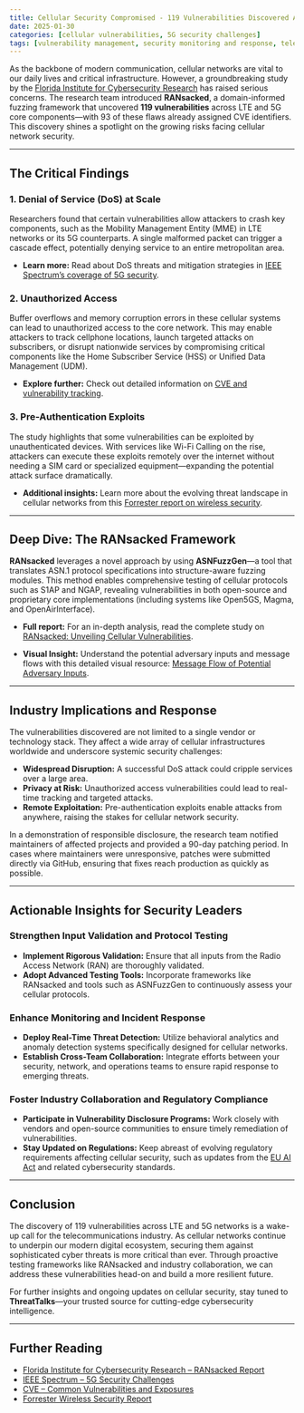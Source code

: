 ```yaml
---
title: Cellular Security Compromised - 119 Vulnerabilities Discovered Across LTE and 5G  
date: 2025-01-30
categories: [cellular vulnerabilities, 5G security challenges]
tags: [vulnerability management, security monitoring and response, telecoms security]  
---
```



As the backbone of modern communication, cellular networks are vital to our daily lives and critical infrastructure. However, a groundbreaking study by the [Florida Institute for Cybersecurity Research](https://www.floridacyberresearch.org/) has raised serious concerns. The research team introduced **RANsacked**, a domain-informed fuzzing framework that uncovered **119 vulnerabilities** across LTE and 5G core components—with 93 of these flaws already assigned CVE identifiers. This discovery shines a spotlight on the growing risks facing cellular network security.

---

## The Critical Findings

### 1. Denial of Service (DoS) at Scale  
Researchers found that certain vulnerabilities allow attackers to crash key components, such as the Mobility Management Entity (MME) in LTE networks or its 5G counterparts. A single malformed packet can trigger a cascade effect, potentially denying service to an entire metropolitan area.  
- **Learn more:** Read about DoS threats and mitigation strategies in [IEEE Spectrum’s coverage of 5G security](https://spectrum.ieee.org/5g-security).

### 2. Unauthorized Access  
Buffer overflows and memory corruption errors in these cellular systems can lead to unauthorized access to the core network. This may enable attackers to track cellphone locations, launch targeted attacks on subscribers, or disrupt nationwide services by compromising critical components like the Home Subscriber Service (HSS) or Unified Data Management (UDM).  
- **Explore further:** Check out detailed information on [CVE and vulnerability tracking](https://cve.mitre.org/).

### 3. Pre-Authentication Exploits  
The study highlights that some vulnerabilities can be exploited by unauthenticated devices. With services like Wi-Fi Calling on the rise, attackers can execute these exploits remotely over the internet without needing a SIM card or specialized equipment—expanding the potential attack surface dramatically.  
- **Additional insights:** Learn more about the evolving threat landscape in cellular networks from this [Forrester report on wireless security](https://www.forrester.com/).

---

## Deep Dive: The RANsacked Framework

**RANsacked** leverages a novel approach by using **ASNFuzzGen**—a tool that translates ASN.1 protocol specifications into structure-aware fuzzing modules. This method enables comprehensive testing of cellular protocols such as S1AP and NGAP, revealing vulnerabilities in both open-source and proprietary core implementations (including systems like Open5GS, Magma, and OpenAirInterface).

- **Full report:** For an in-depth analysis, read the complete study on [RANsacked: Unveiling Cellular Vulnerabilities](https://www.floridacyberresearch.org/ransacked).

- **Visual Insight:** Understand the potential adversary inputs and message flows with this detailed visual resource: [Message Flow of Potential Adversary Inputs](https://www.floridacyberresearch.org/infographic).

---

## Industry Implications and Response

The vulnerabilities discovered are not limited to a single vendor or technology stack. They affect a wide array of cellular infrastructures worldwide and underscore systemic security challenges:

- **Widespread Disruption:** A successful DoS attack could cripple services over a large area.
- **Privacy at Risk:** Unauthorized access vulnerabilities could lead to real-time tracking and targeted attacks.
- **Remote Exploitation:** Pre-authentication exploits enable attacks from anywhere, raising the stakes for cellular network security.

In a demonstration of responsible disclosure, the research team notified maintainers of affected projects and provided a 90-day patching period. In cases where maintainers were unresponsive, patches were submitted directly via GitHub, ensuring that fixes reach production as quickly as possible.

---

## Actionable Insights for Security Leaders

### Strengthen Input Validation and Protocol Testing  
- **Implement Rigorous Validation:** Ensure that all inputs from the Radio Access Network (RAN) are thoroughly validated.
- **Adopt Advanced Testing Tools:** Incorporate frameworks like RANsacked and tools such as ASNFuzzGen to continuously assess your cellular protocols.

### Enhance Monitoring and Incident Response  
- **Deploy Real-Time Threat Detection:** Utilize behavioral analytics and anomaly detection systems specifically designed for cellular networks.
- **Establish Cross-Team Collaboration:** Integrate efforts between your security, network, and operations teams to ensure rapid response to emerging threats.

### Foster Industry Collaboration and Regulatory Compliance  
- **Participate in Vulnerability Disclosure Programs:** Work closely with vendors and open-source communities to ensure timely remediation of vulnerabilities.
- **Stay Updated on Regulations:** Keep abreast of evolving regulatory requirements affecting cellular security, such as updates from the [EU AI Act](https://artificialintelligenceact.eu/) and related cybersecurity standards.

---

## Conclusion

The discovery of 119 vulnerabilities across LTE and 5G networks is a wake-up call for the telecommunications industry. As cellular networks continue to underpin our modern digital ecosystem, securing them against sophisticated cyber threats is more critical than ever. Through proactive testing frameworks like RANsacked and industry collaboration, we can address these vulnerabilities head-on and build a more resilient future.

For further insights and ongoing updates on cellular security, stay tuned to **ThreatTalks**—your trusted source for cutting-edge cybersecurity intelligence.

---

## Further Reading
- [Florida Institute for Cybersecurity Research – RANsacked Report](https://www.floridacyberresearch.org/ransacked)
- [IEEE Spectrum – 5G Security Challenges](https://spectrum.ieee.org/5g-security)
- [CVE – Common Vulnerabilities and Exposures](https://cve.mitre.org/)
- [Forrester Wireless Security Report](https://www.forrester.com/)
